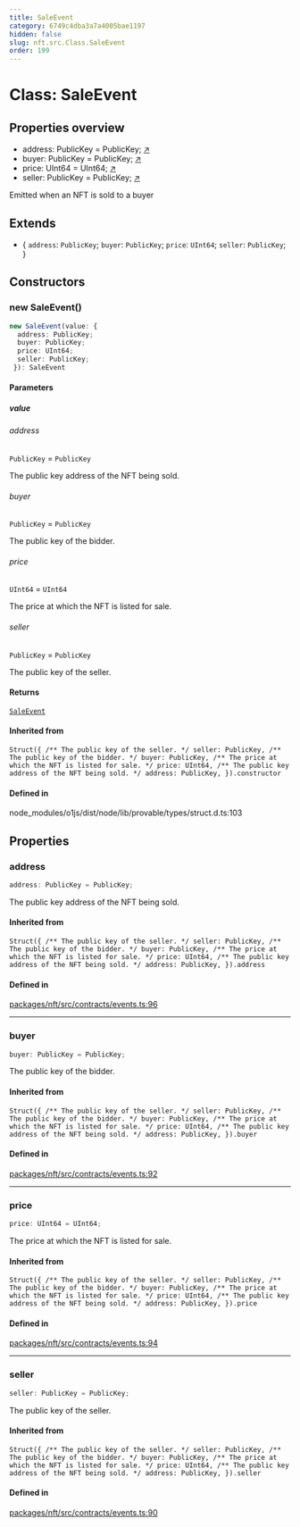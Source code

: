 ```yaml
---
title: SaleEvent
category: 6749c4dba3a7a4005bae1197
hidden: false
slug: nft.src.Class.SaleEvent
order: 199
---
```


# Class: SaleEvent

## Properties overview

- address:  PublicKey = PublicKey; [↗](#address)
- buyer:  PublicKey = PublicKey; [↗](#buyer)
- price:  UInt64 = UInt64; [↗](#price)
- seller:  PublicKey = PublicKey; [↗](#seller)

Emitted when an NFT is sold to a buyer

## Extends

- \{
  `address`: `PublicKey`;
  `buyer`: `PublicKey`;
  `price`: `UInt64`;
  `seller`: `PublicKey`;
 \}

## Constructors

### new SaleEvent()

```ts
new SaleEvent(value: {
  address: PublicKey;
  buyer: PublicKey;
  price: UInt64;
  seller: PublicKey;
 }): SaleEvent
```

#### Parameters

##### value

###### address

`PublicKey` = `PublicKey`

The public key address of the NFT being sold.

###### buyer

`PublicKey` = `PublicKey`

The public key of the bidder.

###### price

`UInt64` = `UInt64`

The price at which the NFT is listed for sale.

###### seller

`PublicKey` = `PublicKey`

The public key of the seller.

#### Returns

[`SaleEvent`](nftsrcclasssaleevent)

#### Inherited from

`Struct({
  /** The public key of the seller. */
  seller: PublicKey,
  /** The public key of the bidder. */
  buyer: PublicKey,
  /** The price at which the NFT is listed for sale. */
  price: UInt64,
  /** The public key address of the NFT being sold. */
  address: PublicKey,
}).constructor`

#### Defined in

node\_modules/o1js/dist/node/lib/provable/types/struct.d.ts:103

## Properties

### address

```ts
address: PublicKey = PublicKey;
```

The public key address of the NFT being sold.

#### Inherited from

`Struct({
  /** The public key of the seller. */
  seller: PublicKey,
  /** The public key of the bidder. */
  buyer: PublicKey,
  /** The price at which the NFT is listed for sale. */
  price: UInt64,
  /** The public key address of the NFT being sold. */
  address: PublicKey,
}).address`

#### Defined in

[packages/nft/src/contracts/events.ts:96](https://github.com/zkcloudworker/minatokens-lib/blob/main/packages/nft/src/contracts/events.ts#L96)

***

### buyer

```ts
buyer: PublicKey = PublicKey;
```

The public key of the bidder.

#### Inherited from

`Struct({
  /** The public key of the seller. */
  seller: PublicKey,
  /** The public key of the bidder. */
  buyer: PublicKey,
  /** The price at which the NFT is listed for sale. */
  price: UInt64,
  /** The public key address of the NFT being sold. */
  address: PublicKey,
}).buyer`

#### Defined in

[packages/nft/src/contracts/events.ts:92](https://github.com/zkcloudworker/minatokens-lib/blob/main/packages/nft/src/contracts/events.ts#L92)

***

### price

```ts
price: UInt64 = UInt64;
```

The price at which the NFT is listed for sale.

#### Inherited from

`Struct({
  /** The public key of the seller. */
  seller: PublicKey,
  /** The public key of the bidder. */
  buyer: PublicKey,
  /** The price at which the NFT is listed for sale. */
  price: UInt64,
  /** The public key address of the NFT being sold. */
  address: PublicKey,
}).price`

#### Defined in

[packages/nft/src/contracts/events.ts:94](https://github.com/zkcloudworker/minatokens-lib/blob/main/packages/nft/src/contracts/events.ts#L94)

***

### seller

```ts
seller: PublicKey = PublicKey;
```

The public key of the seller.

#### Inherited from

`Struct({
  /** The public key of the seller. */
  seller: PublicKey,
  /** The public key of the bidder. */
  buyer: PublicKey,
  /** The price at which the NFT is listed for sale. */
  price: UInt64,
  /** The public key address of the NFT being sold. */
  address: PublicKey,
}).seller`

#### Defined in

[packages/nft/src/contracts/events.ts:90](https://github.com/zkcloudworker/minatokens-lib/blob/main/packages/nft/src/contracts/events.ts#L90)
